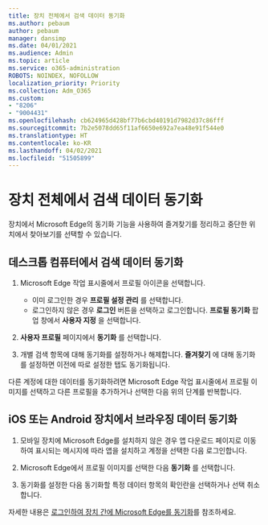 ```yaml
---
title: 장치 전체에서 검색 데이터 동기화
ms.author: pebaum
author: pebaum
manager: dansimp
ms.date: 04/01/2021
ms.audience: Admin
ms.topic: article
ms.service: o365-administration
ROBOTS: NOINDEX, NOFOLLOW
localization_priority: Priority
ms.collection: Adm_O365
ms.custom:
- "8206"
- "9004431"
ms.openlocfilehash: cb624965d428bf77b6cbd40191d7982d37c86fff
ms.sourcegitcommit: 7b2e5078dd65f11af6650e692a7ea48e91f544e0
ms.translationtype: HT
ms.contentlocale: ko-KR
ms.lasthandoff: 04/02/2021
ms.locfileid: "51505899"
---
```

# <a name="sync-your-browsing-data-across-your-devices"></a>장치 전체에서 검색 데이터 동기화

장치에서 Microsoft Edge의 동기화 기능을 사용하여 즐겨찾기를 정리하고 중단한 위치에서 찾아보기를 선택할 수 있습니다.

## <a name="sync-your-browsing-data-on-a-desktop-computer"></a>데스크톱 컴퓨터에서 검색 데이터 동기화

1. Microsoft Edge 작업 표시줄에서 프로필 아이콘을 선택합니다.
    
    - 이미 로그인한 경우 **프로필 설정 관리** 를 선택합니다.
    - 로그인하지 않은 경우 **로그인** 버튼을 선택하고 로그인합니다. **프로필 동기화** 팝업 창에서 **사용자 지정** 을 선택합니다.

1. **사용자 프로필** 페이지에서 **동기화** 를 선택합니다.

1. 개별 검색 항목에 대해 동기화를 설정하거나 해제합니다. **즐겨찾기** 에 대해 동기화를 설정하면 이전에 따로 설정한 탭도 동기화됩니다.

다른 계정에 대한 데이터를 동기화하려면 Microsoft Edge 작업 표시줄에서 프로필 이미지를 선택하고 다른 프로필을 추가하거나 선택한 다음 위의 단계를 반복합니다.

## <a name="sync-your-browsing-data-on-your-ios-or-android-device"></a>iOS 또는 Android 장치에서 브라우징 데이터 동기화

1. 모바일 장치에 Microsoft Edge를 설치하지 않은 경우 앱 다운로드 페이지로 이동하여 표시되는 메시지에 따라 앱을 설치하고 계정을 선택한 다음 로그인합니다.

1. Microsoft Edge에서 프로필 이미지를 선택한 다음 **동기화** 를 선택합니다.

1. 동기화를 설정한 다음 동기화할 특정 데이터 항목의 확인란을 선택하거나 선택 취소합니다.

자세한 내용은 [로그인하여 장치 간에 Microsoft Edge를 동기화](https://go.microsoft.com/fwlink/?linkid=2145501)를 참조하세요.
